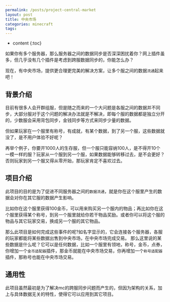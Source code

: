 ```yaml
---
permalink: /posts/project-central-market
layout: post
title: 中央市场
categories: minecraft
tags:
---
```


* content
{:toc}

如果你有多个服务器，那么服务器之间的数据同步是否深深困扰着你？网上插件虽多，但几乎没有几个插件是考虑到跨服数据同步的，你能怎么办？

现在，有中央市场，提供更合理更完美的解决方案，让多个服之间的数据`流通`起来吧！




## 背景介绍
目前有很多人会开群组服，但是随之而来的一个大问题是各服之间的数据并不同步，大部分服对于这个问题的解决办法就是不解决，即每个服的数据都是独立分开的，少数服会采用背包同步，金钱同步等方式来同步少量的数据。

但如果玩家在一个服里有称号，有成就，有某个数据，到了另一个服，这些数据就没了，是不用户体验不好呢？

再举个例子，你要开1000人的生存服，但一个服只能容纳100人，是不得开10个一模一样的服？玩家从一个服到另一个服，如果数据能够转移过去，是不会更好？否则玩家到另一个服又得从零开始，那玩家肯定不喜欢过去。

## 项目介绍
此项目的目的是为了促进不同服务器之间的`数据流通`，就是你在这个服里产生的数据会对你在其它服的数据产生影响。

比如你在这个服里获得100金币，可以用来购买另一个服内的物品；再比如你在这个服里获得某个称号，到另一个服里就给你若干物品奖励。或者你可以将这个服的物品与其它玩家交易，换成另一个服的其它物品。

那么此项目是如何完成这些事件的呢?如名字显示的，它会连接各个服务器，各服的玩家都能将某些数据出售到中央市场，在中央市场完成交易。
那么这里说的某些数据是什么呢？它可以是任何数据，比如一个服里有领地，称号，金币，点券，你增加一个`金币适配器`插件，那金币就能在中央市场交易，你再增加一个`称号适配器`插件，那称号也能在中央市场交易。

## 通用性
此项目虽然最初是为了解决mc的跨服同步问题而产生的，但因为架构的关系，加上与具体数据无关的特性，使得它可以应用到其它项目。
